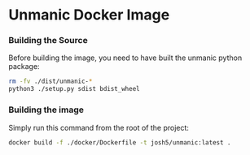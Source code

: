 # Unmanic Docker Image


### Building the Source
Before building the image, you need to have built the unmanic python package:
```bash
rm -fv ./dist/unmanic-*
python3 ./setup.py sdist bdist_wheel
```


### Building the image
Simply run this command from the root of the project:
```bash
docker build -f ./docker/Dockerfile -t josh5/unmanic:latest .
```